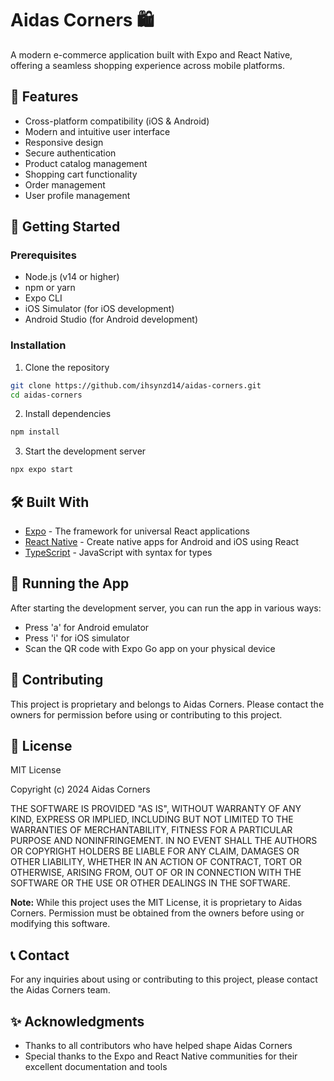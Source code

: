 # Aidas Corners 🛍️

A modern e-commerce application built with Expo and React Native, offering a seamless shopping experience across mobile platforms.

## 🌟 Features

- Cross-platform compatibility (iOS & Android)
- Modern and intuitive user interface
- Responsive design
- Secure authentication
- Product catalog management
- Shopping cart functionality
- Order management
- User profile management

## 🚀 Getting Started

### Prerequisites

- Node.js (v14 or higher)
- npm or yarn
- Expo CLI
- iOS Simulator (for iOS development)
- Android Studio (for Android development)

### Installation

1. Clone the repository
```bash
git clone https://github.com/ihsynzd14/aidas-corners.git
cd aidas-corners
```

2. Install dependencies
```bash
npm install
```

3. Start the development server
```bash
npx expo start
```

## 🛠️ Built With

- [Expo](https://expo.dev/) - The framework for universal React applications
- [React Native](https://reactnative.dev/) - Create native apps for Android and iOS using React
- [TypeScript](https://www.typescriptlang.org/) - JavaScript with syntax for types

## 📱 Running the App

After starting the development server, you can run the app in various ways:

- Press 'a' for Android emulator
- Press 'i' for iOS simulator
- Scan the QR code with Expo Go app on your physical device

## 🤝 Contributing

This project is proprietary and belongs to Aidas Corners. Please contact the owners for permission before using or contributing to this project.

## 📄 License

MIT License

Copyright (c) 2024 Aidas Corners

THE SOFTWARE IS PROVIDED "AS IS", WITHOUT WARRANTY OF ANY KIND, EXPRESS OR
IMPLIED, INCLUDING BUT NOT LIMITED TO THE WARRANTIES OF MERCHANTABILITY,
FITNESS FOR A PARTICULAR PURPOSE AND NONINFRINGEMENT. IN NO EVENT SHALL THE
AUTHORS OR COPYRIGHT HOLDERS BE LIABLE FOR ANY CLAIM, DAMAGES OR OTHER
LIABILITY, WHETHER IN AN ACTION OF CONTRACT, TORT OR OTHERWISE, ARISING FROM,
OUT OF OR IN CONNECTION WITH THE SOFTWARE OR THE USE OR OTHER DEALINGS IN THE
SOFTWARE.

**Note:** While this project uses the MIT License, it is proprietary to Aidas Corners. Permission must be obtained from the owners before using or modifying this software.

## 📞 Contact

For any inquiries about using or contributing to this project, please contact the Aidas Corners team.

## ✨ Acknowledgments

- Thanks to all contributors who have helped shape Aidas Corners
- Special thanks to the Expo and React Native communities for their excellent documentation and tools
